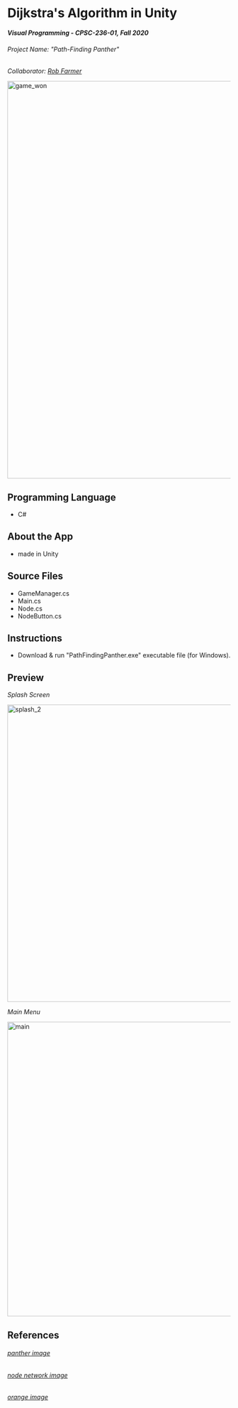 # Dijkstra's Algorithm in Unity
***Visual Programming - CPSC-236-01, Fall 2020***

###### Project Name: "Path-Finding Panther"

*Collaborator: [Rob Farmer](https://github.com/rofarmer)*

<img width="895" alt="game_won" src="https://user-images.githubusercontent.com/69367085/105626140-e3c0fd80-5de2-11eb-90e4-f13e4c9e0488.png">

## Programming Language
- C#

## About the App
- made in Unity

## Source Files
- GameManager.cs
- Main.cs
- Node.cs
- NodeButton.cs
  
## Instructions
- Download & run "PathFindingPanther.exe" executable file (for Windows).

## Preview

*Splash Screen*

<img width="669" alt="splash_2" src="https://user-images.githubusercontent.com/69367085/105626188-1f5bc780-5de3-11eb-89fa-c6340aef839c.png">

*Main Menu*

<img width="663" alt="main" src="https://user-images.githubusercontent.com/69367085/105626145-eb80a200-5de2-11eb-8871-edd91b90df19.png">


## References
###### [panther image](https://www.flaticon.com/search?word=panther)
###### [node network image](https://www.flaticon.com/search?word=algorithm)
###### [orange image](https://www.flaticon.com/search?word=orange)

